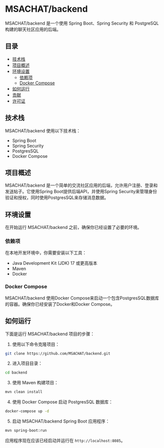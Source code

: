 
# MSACHAT/backend

MSACHAT/backend 是一个使用 Spring Boot、Spring Security 和 PostgreSQL 构建的聊天社区应用的后端。

## 目录

- [技术栈](#技术栈)
- [项目概述](#项目概述)
- [环境设置](#环境设置)
    - [依赖项](#依赖项)
    - [Docker Compose](#docker-compose)
- [如何运行](#如何运行)
- [贡献](#贡献)
- [许可证](#许可证)

## 技术栈

MSACHAT/backend 使用以下技术栈：

- Spring Boot
- Spring Security
- PostgresSQL
- Docker Compose

## 项目概述

MSACHAT/backend 是一个简单的交流社区应用的后端，允许用户注册、登录和发送帖子。它使用Spring Boot提供后端API，并使用Spring Security来管理身份验证和授权，同时使用PostgresSQL来存储消息数据。

## 环境设置

在开始运行 MSACHAT/backend 之前，确保你已经设置了必要的环境。

### 依赖项

在本地开发环境中，你需要安装以下工具：

- Java Development Kit (JDK) 17 或更高版本
- Maven
- Docker

### Docker Compose

MSACHAT/backend 使用Docker Compose来启动一个包含PostgresSQL数据库的容器。确保你已经安装了Docker和Docker Compose。

## 如何运行

下面是运行 MSACHAT/backend 项目的步骤：

1. 使用以下命令克隆项目：

```bash
git clone https://github.com/MSACHAT/backend.git
```

2. 进入项目目录：

```bash
cd backend
```

3. 使用 Maven 构建项目：

```bash
mvn clean install
```

4. 使用 Docker Compose 启动 PostgresSQL 数据库：

```bash
docker-compose up -d
```

5. 启动 MSACHAT/backend Spring Boot 应用程序：

```bash
mvn spring-boot:run
```

应用程序现在应该已经启动并运行在 `http://localhost:8085`。

